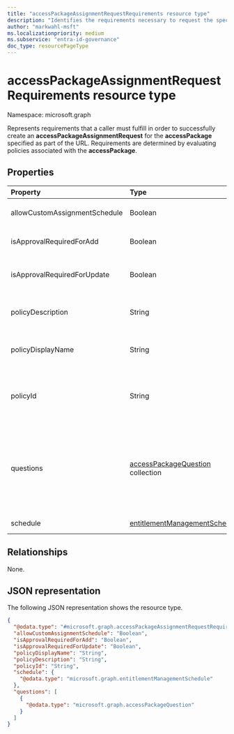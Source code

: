 ```yaml
---
title: "accessPackageAssignmentRequestRequirements resource type"
description: "Identifies the requirements necessary to request the specified access package."
author: "markwahl-msft"
ms.localizationpriority: medium
ms.subservice: "entra-id-governance"
doc_type: resourcePageType
---
```

# accessPackageAssignmentRequestRequirements resource type

Namespace: microsoft.graph

Represents requirements that a caller must fulfill in order to successfully create an **accessPackageAssignmentRequest** for the **accessPackage** specified as part of the URL. Requirements are determined by evaluating policies associated with the **accessPackage**. 

## Properties
|Property|Type|Description|
|:---|:---|:---|
|allowCustomAssignmentSchedule|Boolean|Indicates whether the requestor is allowed to set a custom schedule.|
|isApprovalRequiredForAdd|Boolean|Indicates whether a request to add must be approved by an approver.|
|isApprovalRequiredForUpdate|Boolean|Indicates whether a request to update must be approved by an approver.|
|policyDescription|String|The description of the policy that the user is trying to request access using.|
|policyDisplayName|String|The display name of the policy that the user is trying to request access using.|
|policyId|String|The identifier of the policy that these requirements are associated with. This identifier can be used when creating a new assignment request.|
| questions | [accessPackageQuestion](../resources/accesspackagequestion.md) collection | Questions that are configured on the policy. The questions can be required or optional; callers can determine whether a question is required or optional based on the **isRequired** property on **accessPackageQuestion**. |
|schedule|[entitlementManagementSchedule](../resources/entitlementmanagementschedule.md)|Schedule restrictions enforced, if any.|

## Relationships
None.
## JSON representation
The following JSON representation shows the resource type.
<!-- {
  "blockType": "resource",
  "@odata.type": "microsoft.graph.accessPackageAssignmentRequestRequirements"
}
-->
``` json
{
  "@odata.type": "#microsoft.graph.accessPackageAssignmentRequestRequirements",
  "allowCustomAssignmentSchedule": "Boolean",
  "isApprovalRequiredForAdd": "Boolean",
  "isApprovalRequiredForUpdate": "Boolean",
  "policyDisplayName": "String",
  "policyDescription": "String",
  "policyId": "String",
  "schedule": {
    "@odata.type": "microsoft.graph.entitlementManagementSchedule"
  },
  "questions": [
    {
      "@odata.type": "microsoft.graph.accessPackageQuestion"
    }
  ]
}
```



